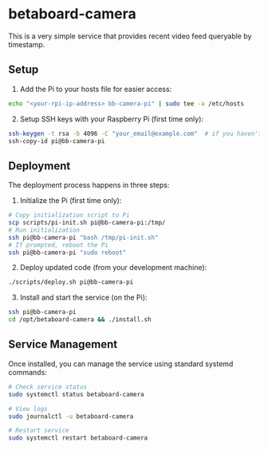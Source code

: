 # betaboard-camera

This is a very simple service that provides recent video feed queryable by timestamp.

## Setup

1. Add the Pi to your hosts file for easier access:
```bash
echo "<your-rpi-ip-address> bb-camera-pi" | sudo tee -a /etc/hosts
```

2. Setup SSH keys with your Raspberry Pi (first time only):
```bash
ssh-keygen -t rsa -b 4096 -C "your_email@example.com"  # if you haven't got a key pair already
ssh-copy-id pi@bb-camera-pi
```

## Deployment

The deployment process happens in three steps:

1. Initialize the Pi (first time only):
```bash
# Copy initialization script to Pi
scp scripts/pi-init.sh pi@bb-camera-pi:/tmp/
# Run initialization
ssh pi@bb-camera-pi "bash /tmp/pi-init.sh"
# If prompted, reboot the Pi
ssh pi@bb-camera-pi "sudo reboot"
```

2. Deploy updated code (from your development machine):
```bash
./scripts/deploy.sh pi@bb-camera-pi
```

3. Install and start the service (on the Pi):
```bash
ssh pi@bb-camera-pi
cd /opt/betaboard-camera && ./install.sh
```

## Service Management

Once installed, you can manage the service using standard systemd commands:

```bash
# Check service status
sudo systemctl status betaboard-camera

# View logs
sudo journalctl -u betaboard-camera

# Restart service
sudo systemctl restart betaboard-camera
```
